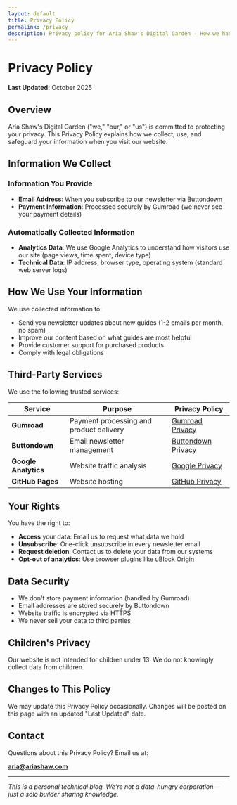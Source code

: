 ```yaml
---
layout: default
title: Privacy Policy
permalink: /privacy
description: Privacy policy for Aria Shaw's Digital Garden - How we handle your data and protect your privacy.
---
```


# Privacy Policy

**Last Updated:** October 2025

## Overview

Aria Shaw's Digital Garden ("we," "our," or "us") is committed to protecting your privacy. This Privacy Policy explains how we collect, use, and safeguard your information when you visit our website.

## Information We Collect

### Information You Provide

- **Email Address**: When you subscribe to our newsletter via Buttondown
- **Payment Information**: Processed securely by Gumroad (we never see your payment details)

### Automatically Collected Information

- **Analytics Data**: We use Google Analytics to understand how visitors use our site (page views, time spent, device type)
- **Technical Data**: IP address, browser type, operating system (standard web server logs)

## How We Use Your Information

We use collected information to:

- Send you newsletter updates about new guides (1-2 emails per month, no spam)
- Improve our content based on what guides are most helpful
- Provide customer support for purchased products
- Comply with legal obligations

## Third-Party Services

We use the following trusted services:

| Service | Purpose | Privacy Policy |
|---------|---------|----------------|
| **Gumroad** | Payment processing and product delivery | [Gumroad Privacy](https://gumroad.com/privacy) |
| **Buttondown** | Email newsletter management | [Buttondown Privacy](https://buttondown.email/legal/privacy) |
| **Google Analytics** | Website traffic analysis | [Google Privacy](https://policies.google.com/privacy) |
| **GitHub Pages** | Website hosting | [GitHub Privacy](https://docs.github.com/en/site-policy/privacy-policies/github-privacy-statement) |

## Your Rights

You have the right to:

- **Access** your data: Email us to request what data we hold
- **Unsubscribe**: One-click unsubscribe in every newsletter email
- **Request deletion**: Contact us to delete your data from our systems
- **Opt-out of analytics**: Use browser plugins like [uBlock Origin](https://ublockorigin.com/)

## Data Security

- We don't store payment information (handled by Gumroad)
- Email addresses are stored securely by Buttondown
- Website traffic is encrypted via HTTPS
- We never sell your data to third parties

## Children's Privacy

Our website is not intended for children under 13. We do not knowingly collect data from children.

## Changes to This Policy

We may update this Privacy Policy occasionally. Changes will be posted on this page with an updated "Last Updated" date.

## Contact

Questions about this Privacy Policy? Email us at:

**aria@ariashaw.com**

---

*This is a personal technical blog. We're not a data-hungry corporation—just a solo builder sharing knowledge.*

